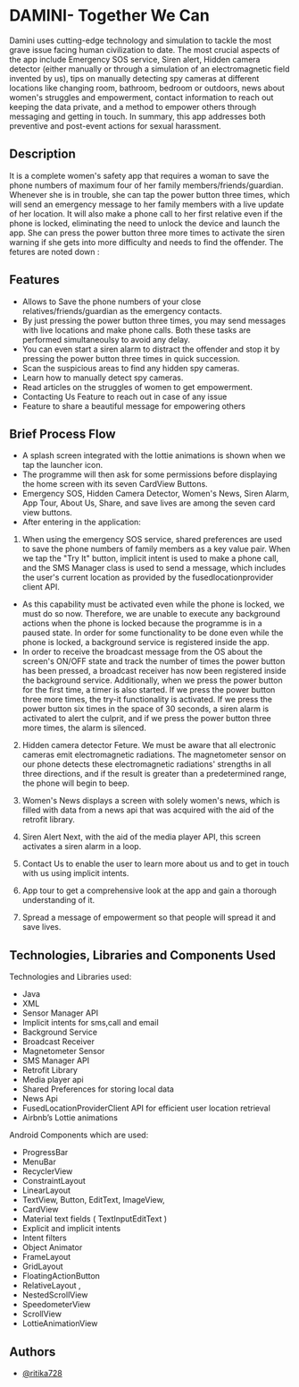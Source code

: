 # DAMINI- Together We Can

Damini uses cutting-edge technology and simulation to tackle the most grave issue facing human civilization to date. The most crucial aspects of the app include Emergency SOS service,  Siren alert, Hidden camera detector (either manually or through a simulation of an electromagnetic field invented by us), tips on manually detecting spy cameras at different locations like changing room, bathroom, bedroom or outdoors,  news about women's struggles and empowerment, contact information to reach out keeping the data private, and a method to empower others through messaging and getting in touch. In summary, this app addresses both preventive and post-event actions for sexual harassment.


       
## Description
It is a complete women's safety app that requires a woman to save the phone numbers of maximum four of her family members/friends/guardian. Whenever she is in trouble, she can tap the power button three times, which will send an emergency message to her family members with a live update of her location. It will also make a phone call to her first relative even if the phone is locked, eliminating the need to unlock the device and launch the app. She can press the power button three more times to activate the siren warning if she gets into more difficulty and needs to find the offender. The fetures are noted down :

## Features

- Allows to Save the phone numbers of your close relatives/friends/guardian as the emergency contacts.
- By just pressing the power button three times, you may send messages with live locations and make phone calls. Both these tasks are performed simultaneoulsy to avoid any delay.  
- You can even start a siren alarm to distract the offender and stop it by pressing the power button three times in quick succession.
- Scan the suspicious areas to find any hidden spy cameras. 
- Learn how to manually detect spy cameras.
- Read articles on the struggles of women to get empowerment. 
- Contacting Us Feature to reach out in case of any issue
- Feature to share a beautiful message for empowering others 

## Brief Process Flow 

- A splash screen integrated with the lottie animations is shown when we tap the launcher icon.
- The programme will then ask for some permissions before displaying the home screen with its seven CardView Buttons.
- Emergency SOS, Hidden Camera Detector, Women's News, Siren Alarm, App Tour, About Us, Share, and save lives are among the seven card view buttons.
- After entering in the application:

1. When using the emergency SOS service, shared preferences are used to save the phone numbers of family members as a key value pair. When we tap the "Try It" button, implicit intent is used to make a phone call, and the SMS Manager class is used to send a message, which includes the user's current location as provided by the fusedlocationprovider client API.

- As this capability must be activated even while the phone is locked, we must do so now. Therefore, we are unable to execute any background actions when the phone is locked because the programme is in a paused state. In order for some functionality to be done even while the phone is locked, a background service is registered inside the app.
- In order to receive the broadcast message from the OS about the screen's ON/OFF state and track the number of times the power button has been pressed, a broadcast receiver has now been registered inside the background service.
Additionally, when we press the power button for the first time, a timer is also started. If we press the power button three more times, the try-it functionality is activated. If we press the power button six times in the space of 30 seconds, a siren alarm is activated to alert the culprit, and if we press the power button three more times, the alarm is silenced.

2. Hidden camera detector Feture. We must be aware that all electronic cameras emit electromagnetic radiations. The magnetometer sensor on our phone detects these electromagnetic radiations' strengths in all three directions, and if the result is greater than a predetermined range, the phone will begin to beep.

3. Women's News displays a screen with solely women's news, which is filled with data from a news api that was acquired with the aid of the retrofit library.

4. Siren Alert Next, with the aid of the media player API, this screen activates a siren alarm in a loop.

5. Contact Us to enable the user to learn more about us and to get in touch with us using implicit intents.

6. App tour to get a comprehensive look at the app and gain a thorough understanding of it.

7. Spread a message of empowerment so that people will spread it and save lives.

## Technologies, Libraries and Components Used
Technologies and Libraries used:
- Java 
- XML
- Sensor Manager API
- Implicit intents for sms,call and email
- Background Service 
- Broadcast Receiver
- Magnetometer Sensor
- SMS Manager API
- Retrofit Library
- Media player api 
- Shared Preferences for storing local data
- News Api 
- FusedLocationProviderClient API for efficient user location retrieval
- Airbnb’s Lottie animations 


Android Components which are used:
- ProgressBar 
- MenuBar
- RecyclerView
- ConstraintLayout 
- LinearLayout 
- TextView, Button, EditText, ImageView, 
- CardView 
- Material text fields ( TextInputEditText ) 
- Explicit and implicit intents 
- Intent filters 
- Object Animator
- FrameLayout 
- GridLayout 
- FloatingActionButton 
- RelativeLayout , 
- NestedScrollView 
- SpeedometerView
- ScrollView 
- LottieAnimationView



## Authors

- [@ritika728](https://github.com/ritika728)

